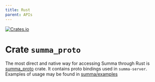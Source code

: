 ```yaml
---
title: Rust
parent: APIs
---
```

[![Crates.io](https://img.shields.io/crates/v/summa-proto.svg?label=summa-proto)](https://crates.io/crates/summa-proto)

# Crate `summa_proto`

The most direct and native way for accessing Summa through Rust 
is [summa_proto](https://docs.rs/summa-proto/latest/summa_proto/index.html) crate. It contains
proto bindings used in `summa-server`. Examples of usage may be found 
in [summa/examples](https://github.com/izihawa/summa/tree/master/examples)

